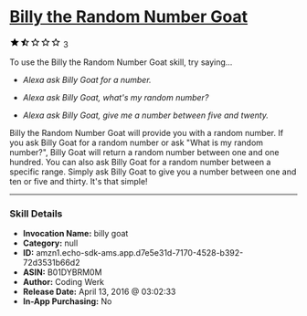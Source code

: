 # [Billy the Random Number Goat](http://alexa.amazon.com/#skills/amzn1.echo-sdk-ams.app.d7e5e31d-7170-4528-b392-72d3531b66d2)
![1.8 stars](../../images/ic_star_black_18dp_1x.png)![1.8 stars](../../images/ic_star_half_black_18dp_1x.png)![1.8 stars](../../images/ic_star_border_black_18dp_1x.png)![1.8 stars](../../images/ic_star_border_black_18dp_1x.png)![1.8 stars](../../images/ic_star_border_black_18dp_1x.png) 3

To use the Billy the Random Number Goat skill, try saying...

* *Alexa ask Billy Goat for a number.*

* *Alexa ask Billy Goat, what's my random number?*

* *Alexa ask Billy Goat, give me a number between five and twenty.*

Billy the Random Number Goat will provide you with a random number. If you ask Billy Goat for a random number or ask "What is my random number?", Billy Goat will return a random number between one and one hundred. You can also ask Billy Goat for a random number between a specific range. Simply ask Billy Goat to give you a number between one and ten or five and thirty. It's that simple!

***

### Skill Details

* **Invocation Name:** billy goat
* **Category:** null
* **ID:** amzn1.echo-sdk-ams.app.d7e5e31d-7170-4528-b392-72d3531b66d2
* **ASIN:** B01DYBRM0M
* **Author:** Coding Werk
* **Release Date:** April 13, 2016 @ 03:02:33
* **In-App Purchasing:** No
